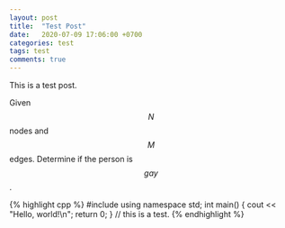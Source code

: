 ```yaml
---
layout: post
title:  "Test Post"
date:   2020-07-09 17:06:00 +0700
categories: test
tags: test
comments: true
---
```

This is a test post.

Given $$N$$ nodes and $$M$$ edges. Determine if the person is $$gay$$.

{% highlight cpp %}
#include <iostream>
using namespace std;
int main()
{
	cout << "Hello, world!\n";
	return 0;
}
// this is a test.
{% endhighlight %}
